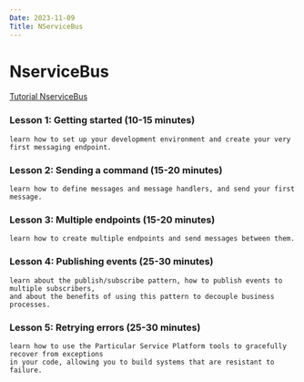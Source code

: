 ```yaml
---
Date: 2023-11-09
Title: NServiceBus
---
```


# NserviceBus

[Tutorial NserviceBus](https://docs.particular.net/tutorials/nservicebus-step-by-step/)

### Lesson 1: Getting started (10-15 minutes)
    learn how to set up your development environment and create your very first messaging endpoint.

### Lesson 2: Sending a command (15-20 minutes)
    learn how to define messages and message handlers, and send your first message.

### Lesson 3: Multiple endpoints (15-20 minutes)
    learn how to create multiple endpoints and send messages between them.

### Lesson 4: Publishing events (25-30 minutes)
    learn about the publish/subscribe pattern, how to publish events to multiple subscribers, 
    and about the benefits of using this pattern to decouple business processes.

### Lesson 5: Retrying errors (25-30 minutes)
    learn how to use the Particular Service Platform tools to gracefully recover from exceptions 
    in your code, allowing you to build systems that are resistant to failure.
  
